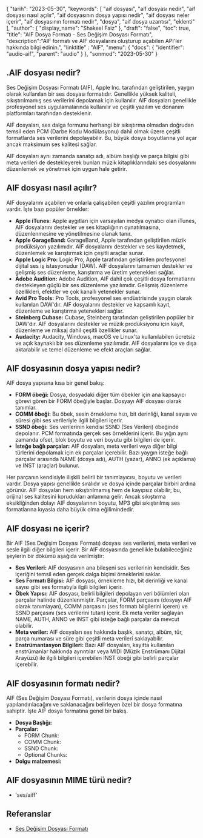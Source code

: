 {
"tarih": "2023-05-30",
  "keywords": [
"aif dosyası",
"aif dosyası nedir",
"aif dosyası nasıl açılır",
"aif dosyasının dosya yapısı nedir",
"aif dosyası neler içerir",
"aif dosyasının formatı nedir",
"dosya",
"aif dosya uzantısı",
"eklenti"
],
  "author": {
"display_name": "Shakeel Faiz"
},
"draft": "false",
"toc": true,
"title": "AIF Dosya Formatı - Ses Değişim Dosyası Formatı",
  "description":"AIF formatı ve AIF dosyalarını oluşturup açabilen API'ler hakkında bilgi edinin.",
"linktitle" : "AIF",
  "menu": {
    "docs": {
      "identifier": "audio-aif",
      "parent": "audio"
}
},
"sonmod": "2023-05-30"
}

## .AIF dosyası nedir?

Ses Değişim Dosyası Formatı (AIF), Apple Inc. tarafından geliştirilen, yaygın olarak kullanılan bir ses dosyası formatıdır. Genellikle yüksek kaliteli, sıkıştırılmamış ses verilerini depolamak için kullanılır. AIF dosyaları genellikle profesyonel ses uygulamalarında kullanılır ve çeşitli yazılım ve donanım platformları tarafından desteklenir.

AIF dosyaları, ses dalga formunu herhangi bir sıkıştırma olmadan doğrudan temsil eden PCM (Darbe Kodu Modülasyonu) dahil olmak üzere çeşitli formatlarda ses verilerini depolayabilir. Bu, büyük dosya boyutlarına yol açar ancak maksimum ses kalitesi sağlar.

AIF dosyaları aynı zamanda sanatçı adı, albüm başlığı ve parça bilgisi gibi meta verileri de destekleyerek bunları müzik kitaplıklarındaki ses dosyalarını düzenlemek ve yönetmek için uygun hale getirir.

## AIF dosyası nasıl açılır?

AIF dosyalarını açabilen ve onlarla çalışabilen çeşitli yazılım programları vardır. İşte bazı popüler örnekler:

- **Apple iTunes:** Apple aygıtları için varsayılan medya oynatıcı olan iTunes, AIF dosyalarını destekler ve ses kitaplığının oynatılmasına, düzenlenmesine ve yönetilmesine olanak tanır.
- **Apple GarageBand:** GarageBand, Apple tarafından geliştirilen müzik prodüksiyon yazılımıdır. AIF dosyalarını destekler ve ses kaydetmek, düzenlemek ve karıştırmak için çeşitli araçlar sunar.
- **Apple Logic Pro:** Logic Pro, Apple tarafından geliştirilen profesyonel dijital ses iş istasyonudur (DAW). AIF dosyalarını tamamen destekler ve gelişmiş ses düzenleme, karıştırma ve üretim yetenekleri sağlar.
- **Adobe Audition:** Adobe Audition, AIF dahil çok çeşitli dosya formatlarını destekleyen güçlü bir ses düzenleme yazılımıdır. Gelişmiş düzenleme özellikleri, efektler ve çok kanallı yetenekler sunar.
- **Avid Pro Tools:** Pro Tools, profesyonel ses endüstrisinde yaygın olarak kullanılan DAW'dır. AIF dosyalarını destekler ve kapsamlı kayıt, düzenleme ve karıştırma yetenekleri sağlar.
- **Steinberg Cubase:** Cubase, Steinberg tarafından geliştirilen popüler bir DAW'dır. AIF dosyalarını destekler ve müzik prodüksiyonu için kayıt, düzenleme ve miksaj dahil çeşitli özellikler sunar.
- **Audacity:** Audacity, Windows, macOS ve Linux'ta kullanılabilen ücretsiz ve açık kaynaklı bir ses düzenleme yazılımıdır. AIF dosyalarını içe ve dışa aktarabilir ve temel düzenleme ve efekt araçları sağlar.

## AIF dosyasının dosya yapısı nedir?

AIF dosya yapısına kısa bir genel bakış:

- **FORM öbeği:** Dosya, dosyadaki diğer tüm öbekler için ana kapsayıcı görevi gören bir FORM öbeğiyle başlar. Dosyayı AIF dosyası olarak tanımlar.
- **COMM öbeği:** Bu öbek, sesin örnekleme hızı, bit derinliği, kanal sayısı ve süresi gibi ses verileriyle ilgili bilgileri içerir.
- **SSND öbeği:** Ses verilerinin kendisi SSND (Ses Verileri) öbeğinde depolanır. PCM formatında gerçek ses örneklerini içerir. Bu yığın aynı zamanda ofset, blok boyutu ve veri boyutu gibi bilgileri de içerir.
- **İsteğe bağlı parçalar:** AIF dosyaları, meta verileri veya diğer bilgi türlerini depolamak için ek parçalar içerebilir. Bazı yaygın isteğe bağlı parçalar arasında NAME (dosya adı), AUTH (yazar), ANNO (ek açıklama) ve INST (araçlar) bulunur.

Her parçanın kendisiyle ilişkili belirli bir tanımlayıcısı, boyutu ve verileri vardır. Dosya yapısı genellikle sıralıdır ve dosya içinde parçalar birbiri ardına görünür. AIF dosyaları hem sıkıştırılmamış hem de kayıpsız olabilir; bu, orijinal ses kalitesini korudukları anlamına gelir. Ancak sıkıştırma eksikliğinden dolayı AIF dosyalarının boyutu, MP3 gibi sıkıştırılmış ses formatlarına kıyasla daha büyük olma eğilimindedir.

## AIF dosyası ne içerir?

Bir AIF (Ses Değişim Dosyası Formatı) dosyası ses verilerini, meta verileri ve sesle ilgili diğer bilgileri içerir. Bir AIF dosyasında genellikle bulabileceğiniz şeylerin bir dökümü aşağıda verilmiştir:

- **Ses Verileri:** AIF dosyasının ana bileşeni ses verilerinin kendisidir. Ses içeriğini temsil eden gerçek dalga biçimi örneklerini saklar.
- **Ses Formatı Bilgisi:** AIF dosyası, örnekleme hızı, bit derinliği ve kanal sayısı gibi ses formatıyla ilgili bilgileri içerir.
- **Öbek Yapısı:** AIF dosyası, belirli bilgileri depolayan veri bölümleri olan parçalar halinde düzenlenmiştir. Parçalar, FORM parçasını (dosyayı AIF olarak tanımlayan), COMM parçasını (ses formatı bilgilerini içeren) ve SSND parçasını (ses verilerini tutan) içerir. Ek meta veriler sağlayan NAME, AUTH, ANNO ve INST gibi isteğe bağlı parçalar da mevcut olabilir.
- **Meta veriler:** AIF dosyaları ses hakkında başlık, sanatçı, albüm, tür, parça numarası ve süre gibi çeşitli meta verileri saklayabilir.
- **Enstrümantasyon Bilgileri:** Bazı AIF dosyaları, kayıtta kullanılan enstrümanlar hakkında ayrıntılar veya MIDI (Müzik Enstrümanı Dijital Arayüzü) ile ilgili bilgileri içerebilen INST öbeği gibi belirli parçalar içerebilir.

## AIF dosyasının formatı nedir?

AIF (Ses Değişim Dosyası Formatı), verilerin dosya içinde nasıl yapılandırılacağını ve saklanacağını belirleyen özel bir dosya formatına sahiptir. İşte AIF dosya formatına genel bir bakış.

- **Dosya Başlığı:**
- **Parçalar:**
  - FORM Chunk:
  - COMM Chunk:
  - SSND Chunk:
  - Optional Chunks:
- **Dolgu malzemesi:**

## AIF dosyasının MIME türü nedir?

- 'ses/aiff'

## Referanslar
* [Ses Değişim Dosyası Formatı](https://en.wikipedia.org/wiki/Audio_Interchange_File_Format)

